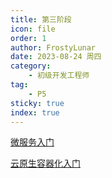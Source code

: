 ```yaml
---
title: 第三阶段
icon: file
order: 1
author: FrostyLunar
date: 2023-08-24 周四
category:
	- 初级开发工程师
tag:
	- P5
sticky: true
index: true
---
```


[微服务入门](01_微服务入门/微服务入门.md)

[云原生容器化入门](02_云原生容器化入门/云原生容器化入门.md)

